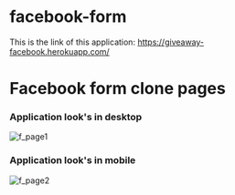 # facebook-form

This is the link of this application: https://giveaway-facebook.herokuapp.com/

# Facebook form clone pages
### Application look's in desktop
![f_page1](https://user-images.githubusercontent.com/74858612/167629523-6162d908-5a7d-4a2a-af69-ebfdd459cf3d.PNG)

### Application look's in mobile
![f_page2](https://user-images.githubusercontent.com/74858612/167630709-64051a9d-82ca-4c64-960c-934374c01069.PNG)
